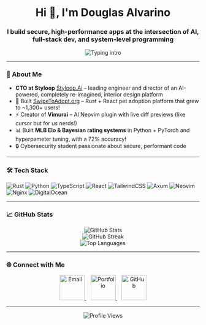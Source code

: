 <h1 align="center">Hi 👋, I'm Douglas Alvarino</h1>
<h3 align="center">I build secure, high-performance apps at the intersection of AI, full-stack dev, and system-level programming</h3>

<p align="center">
  <img
    src="https://readme-typing-svg.demolab.com?font=Fira+Code&weight=700&size=28&duration=2300&pause=900&center=true&vCenter=true&width=720&height=70&lines=🚀+Shipping+Rust+%2B+React+apps;🧠+CTO+%40+Styloop+%E2%80%94+AI%2FML+in+prod;🧩+Vimurai%3A+AI+Neovim+plugin;📊+MLB+Elo+%2B+simulations;🔒+Cybersecurity+%2F+systems+%2F+DevOps"
    alt="Typing intro"
  />
</p>


---

### 🧠 About Me

- **CTO at Styloop** [Styloop.Ai](styloop.ai) – leading engineer and director of an AI-powered, completely re-imagined, interior design platform
- 🐾 Built [SwipeToAdopt.org](https://swipetoadopt.org) – Rust + React pet adoption platform that grew to ~1,300+ users!
- ⚡ Creator of **Vimurai** – AI Neovim plugin with live diff previews (like cursor but for us nerds!)
- 📊 Built **MLB Elo & Bayesian rating systems** in Python + PyTorch and hyperpameter tuning, with a 72% accuracy! 
- 🔒 Cybersecurity student passionate about secure, performant code
---

### 🛠️ Tech Stack

![Rust](https://img.shields.io/badge/Rust-%23000000.svg?style=flat&logo=rust&logoColor=white)
![Python](https://img.shields.io/badge/Python-3670A0?style=flat&logo=python&logoColor=white)
![TypeScript](https://img.shields.io/badge/TypeScript-3178C6?style=flat&logo=typescript&logoColor=white)
![React](https://img.shields.io/badge/React-20232A?style=flat&logo=react&logoColor=61DAFB)
![TailwindCSS](https://img.shields.io/badge/TailwindCSS-06B6D4?style=flat&logo=tailwindcss&logoColor=white)
![Axum](https://img.shields.io/badge/Axum-Rust-red?style=flat)
![Neovim](https://img.shields.io/badge/Neovim-57A143?style=flat&logo=neovim&logoColor=white)
![Nginx](https://img.shields.io/badge/Nginx-009639?style=flat&logo=nginx&logoColor=white)
![DigitalOcean](https://img.shields.io/badge/DigitalOcean-0080FF?style=flat&logo=digitalocean&logoColor=white)

---

### 📈 GitHub Stats

<p align="center">
  <img src="https://github-readme-stats-omega-nine-40.vercel.app/api?username=AspireVenom&count_private=true&show_icons=true&theme=transparent&hide_border=true&force_rank=A%2B&rank_percentile=1&v=6" alt="GitHub Stats" />
  <br/>
  <img src="https://github-readme-streak-stats.herokuapp.com?user=AspireVenom&theme=transparent" alt="GitHub Streak" />
  <br/>
  <img src="https://github-readme-stats-omega-nine-40.vercel.app/api/top-langs?username=AspireVenom&layout=donut-vertical&theme=transparent&hide=html&hide_border=true&v=1" alt="Top Languages" />
</p>

---

### 🌐 Connect with Me

<div align="center">

  <a href="mailto:alvarino@usf.edu">
    <img
      src="https://img.shields.io/badge/Email-%23EA4335?style=for-the-badge&logo=gmail&logoColor=white&labelColor=%23EA4335&color=%23EA4335&logoWidth=28"
      alt="Email" height="65">
  </a>
  &nbsp;&nbsp;

  <a href="https://www.dalvarino.net">
    <img
      src="https://img.shields.io/badge/Portfolio-%23000000?style=for-the-badge&logo=safari&logoColor=white&labelColor=%23000000&color=%23000000&logoWidth=28"
      alt="Portfolio" height="65">
  </a>
  &nbsp;&nbsp;

  <a href="https://github.com/AspireVenom">
    <img
      src="https://img.shields.io/badge/GitHub-%23181717?style=for-the-badge&logo=github&logoColor=white&labelColor=%23181717&color=%23181717&logoWidth=28"
      alt="GitHub" height="65">
  </a>

</div>

--- 

<p align="center">
  <img src="https://komarev.com/ghpvc/?username=AspireVenom&label=Profile%20views&color=0e75b6&style=flat" alt="Profile Views" />
</p>
